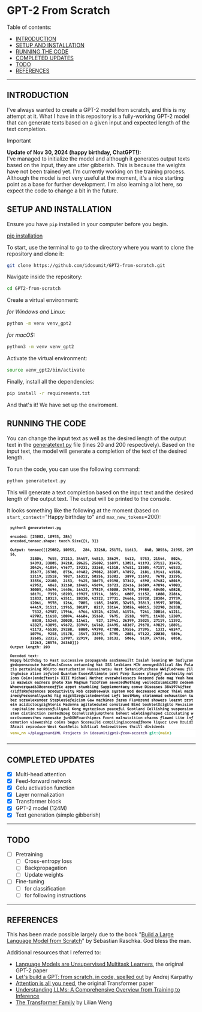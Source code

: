 # GPT-2 From Scratch

Table of contents:

- [INTRODUCTION](#introduction)
- [SETUP AND INSTALLATION](#setup-and-installation)
- [RUNNING THE CODE](#running-the-code)
- [COMPLETED UPDATES](#completed-updates)
- [TODO](#todo)
- [REFERENCES](#references)

---

## INTRODUCTION

I've always wanted to create a GPT-2 model from scratch, and this is my attempt at it. What I have in this repository is a fully-working GPT-2 model that can generate texts based on a given input and expected length of the text completion.

> [!IMPORTANT]
> **Update of Nov 30, 2024 (happy birthday, ChatGPT!):**\
> I've managed to initialize the model and although it generates output texts based on the input, they are utter gibberish. This is because the weights have not been trained yet. I'm currently working on the training process. Although the model is not very useful at the moment, it's a nice starting point as a base for further development. I'm also learning a lot here, so expect the code to change a bit in the future.

## SETUP AND INSTALLATION

Ensure you have `pip` installed in your computer before you begin.

[pip installation](https://pip.pypa.io/en/stable/installation/)

To start, use the terminal to go to the directory where you want to clone the repository and clone it:

```bash
git clone https://github.com/idosumit/GPT2-from-scratch.git

```

Navigate inside the repository:
```bash
cd GPT2-from-scratch
```

Create a virtual environment:

*for Windows and Linux:*
```bash
python -m venv venv_gpt2
```

*for macOS:*
```zsh
python3 -m venv venv_gpt2
```

Activate the virtual environment:
```bash
source venv_gpt2/bin/activate
```

Finally, install all the dependencies:
```bash
pip install -r requirements.txt
```

And that's it! We have set up the enviroment.

## RUNNING THE CODE

You can change the input text as well as the desired length of the output text in the [generatetext.py](./generatetext.py) file (lines 20 and 200 respectively). Based on the input text, the model will generate a completion of the text of the desired length.

To run the code, you can use the following command:

```python
python generatetext.py
```

This will generate a text completion based on the input text and the desired length of the output text. The output will be printed to the console.

It looks something like the following at the moment (based on `start_context`="Happy birthday to" and `max_new_tokens`=200):

![generatedtext](./assets/gibberish.png)

---

## COMPLETED UPDATES

- [x] Multi-head attention
- [x] Feed-forward network
- [x] Gelu activation function
- [x] Layer normalization
- [x] Transformer block
- [x] GPT-2 model (124M)
- [x] Text generation (simple gibberish)

---

## TODO

- [ ] Pretraining
  - [ ] Cross-entropy loss
  - [ ] Backpropagation
  - [ ] Update weights
- [ ] Fine-tuning
  - [ ] for classification
  - [ ] for following instructions

---

## REFERENCES

This has been made possible largely due to the book "[Build a Large Language Model from Scratch](https://www.manning.com/books/build-a-large-language-model-from-scratch)" by Sebastian Raschka. God bless the man.

Additional resources that I referred to:
- [Language Models are Unsupervised Multitask Learners](https://cdn.openai.com/better-language-models/language_models_are_unsupervised_multitask_learners.pdf), the original GPT-2 paper
- [Let's build a GPT: from scratch, in code, spelled out](https://www.youtube.com/watch?v=kCc8FmEb1nY&t=9s) by Andrej Karpathy
- [Attention is all you need](https://arxiv.org/abs/1706.03762), the original Transformer paper
- [Understanding LLMs: A Comprehensive Overview from Training to Inference](https://arxiv.org/abs/2401.02038)
- [The Transformer Family](https://lilianweng.github.io/posts/2023-01-27-the-transformer-family-v2/) by Lilian Weng
